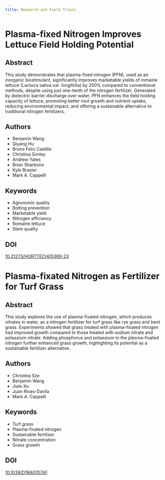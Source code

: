 ```yaml
---
title: Research and Field Trials
---
```


# Plasma-fixed Nitrogen Improves Lettuce Field Holding Potential

## Abstract
This study demonstrates that plasma-fixed nitrogen (PFN), used as an inorganic biostimulant, significantly improves marketable yields of romaine lettuce (Lactuca sativa var. longifolia) by 250% compared to conventional methods, despite using just one-tenth of the nitrogen fertilizer. Generated by dielectric barrier discharge over water, PFN enhances the field holding capacity of lettuce, promoting better root growth and nutrient uptake, reducing environmental impact, and offering a sustainable alternative to traditional nitrogen fertilizers.

## Authors
- Benjamin Wang
- Qiyang Hu
- Bruno Felix Castillo
- Christina Simley
- Andrew Yates
- Brian Sharbono
- Kyle Brasier
- Mark A. Cappelli

## Keywords
- Agronomic quality
- Bolting prevention
- Marketable yield
- Nitrogen efficiency
- Romaine lettuce
- Stem quality

## DOI
[10.21273/HORTTECH05369-23](https://doi.org/10.21273/HORTTECH05369-23)


# Plasma-fixated Nitrogen as Fertilizer for Turf Grass

## Abstract
This study explores the use of plasma-fixated nitrogen, which produces nitrates in water, as a nitrogen fertilizer for turf grass like rye grass and bent grass. Experiments showed that grass treated with plasma-fixated nitrogen had improved growth compared to those treated with sodium nitrate and potassium nitrate. Adding phosphorus and potassium to the plasma-fixated nitrogen further enhanced grass growth, highlighting its potential as a sustainable fertilizer alternative.

## Authors
- Christina Sze
- Benjamin Wang
- Jiale Xu
- Juan Rivas-Davila
- Mark A. Cappelli

## Keywords
- Turf grass
- Plasma-fixated nitrogen
- Sustainable fertilizer
- Nitrate concentration
- Grass growth

## DOI
[10.1039/D1RA07074F](https://doi.org/10.1039/D1RA07074F)

